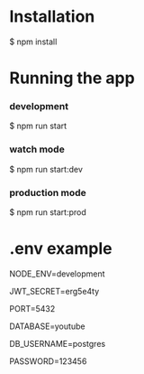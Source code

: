# Installation
$ npm install

# Running the app
### development
$ npm run start

### watch mode
$ npm run start:dev

### production mode
$ npm run start:prod

# .env example
<p>NODE_ENV=development</p>
<p>JWT_SECRET=erg5e4ty</p>
<p>PORT=5432</p>
<p>DATABASE=youtube</p>
<p>DB_USERNAME=postgres</p>
<p>PASSWORD=123456</p>
